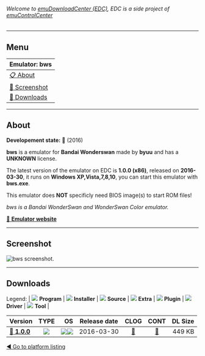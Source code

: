 ###### Welcome to [emuDownloadCenter (EDC)](https://github.com/PhoenixInteractiveNL/emuDownloadCenter/wiki/), EDC is a side project of [emuControlCenter](https://github.com/PhoenixInteractiveNL/emuControlCenter/wiki/)
***
## Menu
| **Emulator: bws** |
|:---------|
| [:clipboard: About](#about) |
| [:sunrise: Screenshot](#screenshot) |
| [:floppy_disk: Downloads](#downloads) |
***
## About
**Developement state:** :large_blue_circle: (2016)

**bws** is a emulator for **Bandai Wonderswan** made by **byuu** and has a **UNKNOWN** license.

The latest version of the emulator on EDC is **1.0.0 (x86)**, released on **2016-03-30**, it runs on **Windows XP,Vista,7,8,10**, you can start this emulator with **bws.exe**.

This emulator does **NOT** specificly need BIOS image(s) to start ROM files!

_bws is a Bandai WonderSwan and WonderSwan Color emulator._

[:link: **Emulator website**](http://byuu.org)
***
## Screenshot
![](https://raw.githubusercontent.com/PhoenixInteractiveNL/emuDownloadCenter/master/hooks/bws/emulator_screen_01.jpg "bws screenshot.")
***
## Downloads
Legend: | 
![](https://raw.githubusercontent.com/wiki/PhoenixInteractiveNL/emuDownloadCenter/images_misc/icon_program_24.png) **Program** | 
![](https://raw.githubusercontent.com/wiki/PhoenixInteractiveNL/emuDownloadCenter/images_misc/icon_installer_24.png) **Installer** | 
![](https://raw.githubusercontent.com/wiki/PhoenixInteractiveNL/emuDownloadCenter/images_misc/icon_source_code_24.png) **Source** | 
![](https://raw.githubusercontent.com/wiki/PhoenixInteractiveNL/emuDownloadCenter/images_misc/icon_extra_24.png) **Extra** | 
![](https://raw.githubusercontent.com/wiki/PhoenixInteractiveNL/emuDownloadCenter/images_misc/icon_plugin_24.png) **Plugin** | 
![](https://raw.githubusercontent.com/wiki/PhoenixInteractiveNL/emuDownloadCenter/images_misc/icon_driver_24.png) **Driver** | 
![](https://raw.githubusercontent.com/wiki/PhoenixInteractiveNL/emuDownloadCenter/images_misc/icon_tool_24.png) **Tool** | 
 
| Version | TYPE | OS | Release date | CLOG | CONT | DL Size |
|:--------|:----:|---:|:------------:|:----:|:----:|--------:|
| [:floppy_disk: **1.0.0**](https://github.com/PhoenixInteractiveNL/edc-repo0005/raw/master/bws/1.0.0.7z) | ![](https://raw.githubusercontent.com/wiki/PhoenixInteractiveNL/emuDownloadCenter/images_misc/icon_program_24.png) | ![](https://raw.githubusercontent.com/wiki/PhoenixInteractiveNL/emuDownloadCenter/images_misc/logo_windows_24.png)![](https://raw.githubusercontent.com/wiki/PhoenixInteractiveNL/emuDownloadCenter/images_misc/icon_32-bit_24.png) | 2016-03-30 | [:page_facing_up:](https://github.com/PhoenixInteractiveNL/edc-repo0005/blob/master/bws/1.0.0_changelog.txt) | [:mag_right:](https://github.com/PhoenixInteractiveNL/edc-repo0005/blob/master/bws/1.0.0_contents.txt) | 449 KB |

[:arrow_backward: Go to platform listing](https://github.com/PhoenixInteractiveNL/emuDownloadCenter/wiki/EDC-Platform-List)
